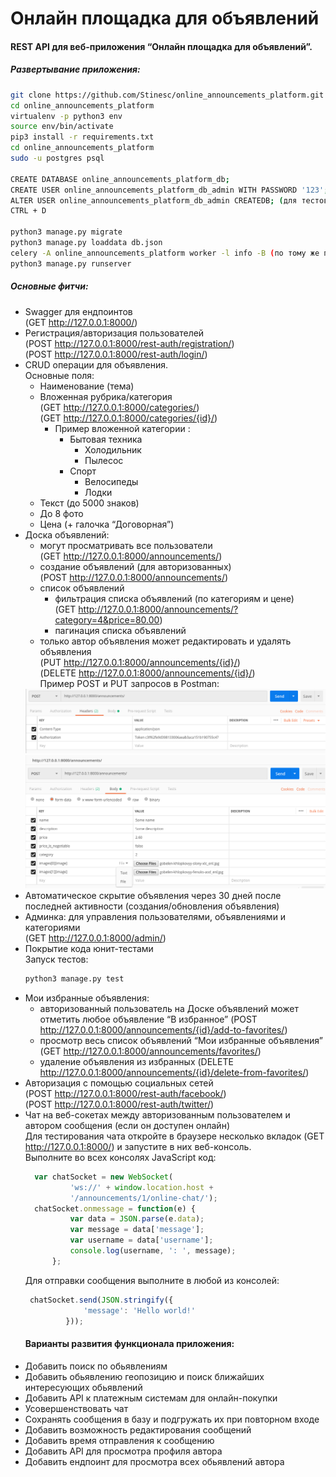 # Онлайн площадка для объявлений

#### REST API для веб-приложения “Онлайн площадка для объявлений”.

##### Развертывание приложения:

```bash
git clone https://github.com/Stinesc/online_announcements_platform.git
cd online_announcements_platform
virtualenv -p python3 env
source env/bin/activate
pip3 install -r requirements.txt
cd online_announcements_platform
sudo -u postgres psql

CREATE DATABASE online_announcements_platform_db;
CREATE USER online_announcements_platform_db_admin WITH PASSWORD '123';
ALTER USER online_announcements_platform_db_admin CREATEDB; (для тестов)
CTRL + D

python3 manage.py migrate
python3 manage.py loaddata db.json
celery -A online_announcements_platform worker -l info -B (по тому же пути, в отдельном терминале c активированым virtualenv)
python3 manage.py runserver
```

##### Основные фитчи:

- Swagger для ендпоинтов\
(GET http://127.0.0.1:8000/)
- Регистрация/авторизация пользователей\
(POST http://127.0.0.1:8000/rest-auth/registration/) <br />
(POST http://127.0.0.1:8000/rest-auth/login/) 
- CRUD операции для объявления.\
 Основные поля:
  - Наименование (тема)
  - Вложенная рубрика/категория\
  (GET http://127.0.0.1:8000/categories/) <br />
  (GET http://127.0.0.1:8000/categories/{id}/)
    - Пример вложенной категории :
      - Бытовая техника
        - Холодильник
        - Пылесоc
      - Спорт
        - Велосипеды
        - Лодки
  - Текст (до 5000 знаков) 
  - До 8 фото
  - Цена (+ галочка “Договорная”)
- Доска объявлений:
  - могут просматривать все пользователи\
  (GET http://127.0.0.1:8000/announcements/)
  - создание объявлений (для авторизованных)\
  (POST http://127.0.0.1:8000/announcements/)
  - список объявлений
    - фильтрация списка объявлений (по категориям и цене)\
    (GET http://127.0.0.1:8000/announcements/?category=4&price=80.00)
    - пагинация списка объявлений
  - только автор объявления может редактировать и удалять объявления\
  (PUT http://127.0.0.1:8000/announcements/{id}/) <br />
  (DELETE http://127.0.0.1:8000/announcements/{id}/) <br />
  Пример POST и PUT запросов в Postman:
  <img src="https://raw.githubusercontent.com/Stinesc/online_announcements_platform/master/online_announcements_platform/static/media/images/postman_screens/Screenshot%20from%202019-03-27%2010-39-32.png" />
  <img src="https://raw.githubusercontent.com/Stinesc/online_announcements_platform/master/online_announcements_platform/static/media/images/postman_screens/Screenshot%20from%202019-03-25%2007-44-21.png" />
- Автоматическое скрытие объявления через 30 дней после последней активности (создания/обновления объявления)
- Админка: для управления пользователями, объявлениями и категориями\
  (GET http://127.0.0.1:8000/admin/)
- Покрытие кода юнит-тестами\
  Запуск тестов:
  ```bash
  python3 manage.py test
  ```
- Мои избранные объявления: 
  - авторизованный пользователь на Доске объявлений может отметить любое объявление “В избранное”
  (POST http://127.0.0.1:8000/announcements/{id}/add-to-favorites/)
  - просмотр весь список объявлений “Мои избранные объявления”
  (GET http://127.0.0.1:8000/announcements/favorites/)
  - удаление объявления из избранных
  (DELETE http://127.0.0.1:8000/announcements/{id}/delete-from-favorites/)
- Авторизация с помощью социальных сетей\
  (POST http://127.0.0.1:8000/rest-auth/facebook/) <br />
  (POST http://127.0.0.1:8000/rest-auth/twitter/)
- Чат на веб-сокетах между авторизованным пользователем и автором сообщения (если он доступен онлайн)\
  Для тестирования чата откройте в браузере несколько вкладок (GET http://127.0.0.1:8000/) и запустите в них веб-консоль.\
  Выполните во всех консолях JavaScript код:
  ```javascript
    var chatSocket = new WebSocket(
            'ws://' + window.location.host +
            '/announcements/1/online-chat/');
    chatSocket.onmessage = function(e) {
            var data = JSON.parse(e.data);
            var message = data['message'];
            var username = data['username'];
            console.log(username, ': ', message);
        };
   ```
   Для отправки сообщения выполните в любой из консолей:
   ```javascript
    chatSocket.send(JSON.stringify({
                'message': 'Hello world!'
            }));
   ```
   #### Варианты развития функционала приложения:
- Добавить поиск по обьявлениям
- Добавить обьявлению геопозицию и поиск ближайших интересующих обьявлений
- Добавить API к платежным системам для онлайн-покупки
- Усовершенствовать чат
 - Сохранять сообщения в базу и подгружать их при повторном входе
 - Добавить возможность редактирования сообщений
 - Добавить время отправления к сообщению
- Добавить API для просмотра профиля автора
- Добавить ендпоинт для просмотра всех обьявлений автора

